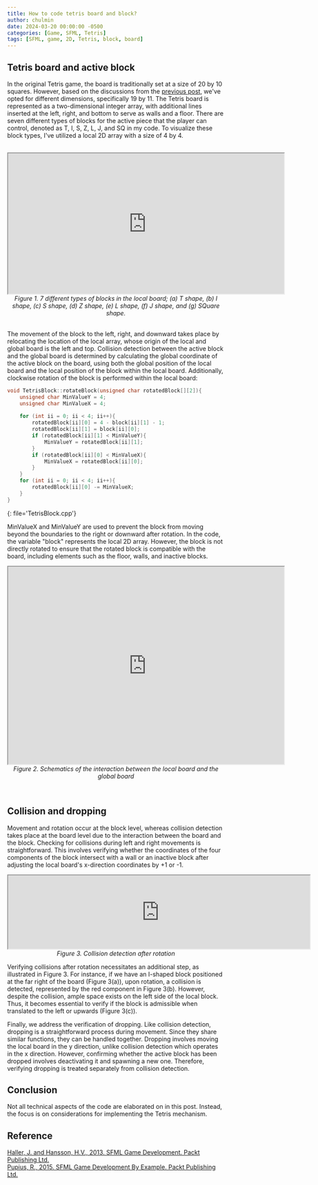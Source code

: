```yaml
---
title: How to code tetris board and block?
author: chulmin
date: 2024-03-20 00:00:00 -0500
categories: [Game, SFML, Tetris]
tags: [SFML, game, 2D, Tetris, block, board]
---
```



## Tetris board and active block
In the original Tetris game, the board is traditionally set at a size of 20 by 10 squares. However, based on the discussions from the [previous post](https://chulminator.github.io/posts/A-Developer's-Journey-into-Game-Creation!-(Tetris)/), we've opted for different dimensions, specifically 19 by 11. The Tetris board is represented as a two-dimensional integer array, with additional lines inserted at the left, right, and bottom to serve as walls and a floor. There are seven different types of blocks for the active piece that the player can control, denoted as T, I, S, Z, L, J, and SQ in my code. To visualize these block types, I've utilized a local 2D array with a size of 4 by 4.

<br>
<center>
	<iframe src="https://drive.google.com/file/d/10eoe-kg3T-2kmIDWxtlMwiALLPZ20Rik/preview" width="640" height="325" allow="autoplay"></iframe>
	<br>
  <em>Figure 1. 7 different types of blocks in the local board; (a) T shape, (b) I shape, (c) S shape, (d) Z shape, (e) L shape, (f) J shape, and (g) SQuare shape.</em>
</center> 
<br>

The movement of the block to the left, right, and downward takes place by relocating the location of the local array, whose origin of the local and global board is the left and top. Collision detection between the active block and the global board is determined by calculating the global coordinate of the active block on the board, using both the global position of the local board and the local position of the block within the local board. Additionally, clockwise rotation of the block is performed within the local board:

```cpp
void TetrisBlock::rotateBlock(unsigned char rotatedBlock[][2]){	
	unsigned char MinValueY = 4;
	unsigned char MinValueX = 4;
	
	for (int ii = 0; ii < 4; ii++){
		rotatedBlock[ii][0] = 4 - block[ii][1] - 1;
		rotatedBlock[ii][1] = block[ii][0];
		if (rotatedBlock[ii][1] < MinValueY){
			MinValueY = rotatedBlock[ii][1];
		}
		if (rotatedBlock[ii][0] < MinValueX){
			MinValueX = rotatedBlock[ii][0];
		}
	}
	for (int ii = 0; ii < 4; ii++){
		rotatedBlock[ii][0] -= MinValueX;
	}
}
```
{: file='TetrisBlock.cpp'}

MinValueX and MinValueY are used to prevent the block from moving beyond the boundaries to the right or downward after rotation. In the code, the variable "block" represents the local 2D array. However, the block is not directly rotated to ensure that the rotated block is compatible with the board, including elements such as the floor, walls, and inactive blocks.
<br>
<p align = "center">
	<iframe src="https://drive.google.com/file/d/10d7bi6CzCefwZFzV78JhqvZZktJ76QJg/preview" width="640" height="457" allow="autoplay"></iframe>
	<br>
  <em>Figure 2. Schematics of the interaction between the local board and the global board </em>
</p>
<br>

## Collision and dropping
Movement and rotation occur at the block level, whereas collision detection takes place at the board level due to the interaction between the board and the block. Checking for collisions during left and right movements is straightforward. This involves verifying whether the coordinates of the four components of the block intersect with a wall or an inactive block after adjusting the local board's x-direction coordinates by +1 or -1.

<p align = "center">
	<iframe src="https://drive.google.com/file/d/10hWwJ9sAAOy9w7otriTOC3GFQ1zJ2P5S/preview" width="700" height="170" allow="autoplay"></iframe>
	<br>
  <em>Figure 3. Collision detection after rotation </em>
</p>

Verifying collisions after rotation necessitates an additional step, as illustrated in Figure 3. For instance, if we have an I-shaped block positioned at the far right of the board (Figure 3(a)), upon rotation, a collision is detected, represented by the red component in Figure 3(b). However, despite the collision, ample space exists on the left side of the local block. Thus, it becomes essential to verify if the block is admissible when translated to the left or upwards (Figure 3(c)).

Finally, we address the verification of dropping. Like collision detection, dropping is a straightforward process during movement. Since they share similar functions, they can be handled together. Dropping involves moving the local board in the y direction, unlike collision detection which operates in the x direction. However, confirming whether the active block has been dropped involves deactivating it and spawning a new one. Therefore, verifying dropping is treated separately from collision detection.

## Conclusion
Not all technical aspects of the code are elaborated on in this post. Instead, the focus is on considerations for implementing the Tetris mechanism.

## Reference 
[Haller, J. and Hansson, H.V., 2013. SFML Game Development. Packt Publishing Ltd.](https://www.packtpub.com/product/sfml-game-development)<br>
[Pupius, R., 2015. SFML Game Development By Example. Packt Publishing Ltd.](https://www.packtpub.com/product/sfml-game-development-by-example)



